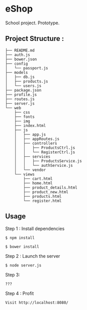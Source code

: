 # eShop
School project. Prototype.

## Project Structure :
```
├── README.md
├── auth.js
├── bower.json
├── config
│   └── passport.js
├── models
│   ├── db.js
│   ├── products.js
│   └── users.js
├── package.json
├── profile.js
├── routes.js
├── server.js
└── web
    ├── css
    ├── fonts
    ├── img
    ├── index.html
    ├── js
    │   ├── app.js
    │   ├── appRoutes.js
    │   ├── controllers
    │   │   ├── ProductsCtrl.js
    │   │   └── RegisterCtrl.js
    │   ├── services
    │   │   ├── ProductsService.js
    │   │   └── authService.js
    │   └── vendor
    └── views
        ├── cart.html
        ├── home.html
        ├── product_details.html
        ├── product_new.html
        ├── products.html
        └── register.html
```

## Usage
Step 1 : Install dependencies
```
$ npm install

$ bower install
```
Step 2 : Launch the server
```
$ node server.js
```
Step 3:
```
???
```
Step 4 : Profit
```
Visit http://localhost:8080/
```
